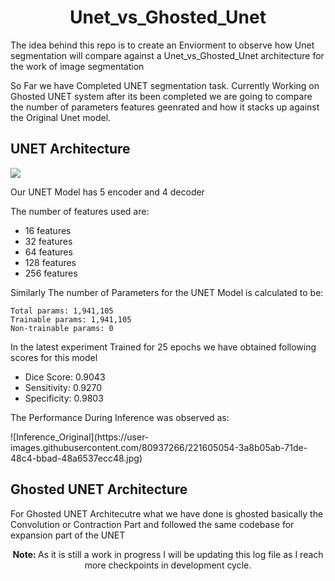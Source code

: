<h1 align='center'> Unet_vs_Ghosted_Unet </h1>

<div>
  <p align='left'> The idea behind this repo is to create an Enviorment to observe how Unet segmentation will compare against a Unet_vs_Ghosted_Unet architecture for the work of 
    image segmentation </p>
    <p> So Far we have Completed UNET segmentation task. Currently Working on Ghosted UNET system after its been completed we are going to compare the number of parameters features geenrated and how it stacks up against the Original Unet model.</p>
    <h2> UNET Architecture </h3>
    <img src='https://miro.medium.com/max/1200/1*f7YOaE4TWubwaFF7Z1fzNw.png'>
    <p> Our UNET Model has 5 encoder and 4 decoder </p>
    <p> The number of features used are: </p>
    <ul>
      <li> 16 features </li>
      <li> 32 features </li>
      <li> 64 features </li>
      <li> 128 features </li>
      <li> 256 features </li>
    </ul>
  <p> Similarly The number of Parameters for the UNET Model is calculated to be: </p>
  
  
    Total params: 1,941,105
    Trainable params: 1,941,105
    Non-trainable params: 0
  
  <p> In the latest experiment Trained for 25 epochs we have obtained following scores for this model </p>
    <ul>
      <li> Dice Score: 0.9043 </li>
      <li> Sensitivity: 0.9270 </li>
      <li> Specificity: 0.9803 </li>
     </ul>
   <p> The Performance During Inference was observed as: </p>
   ![Inference_Original](https://user-images.githubusercontent.com/80937266/221605054-3a8b05ab-71de-48c4-bbad-48a6537ecc48.jpg)

  <br>
  <h2> Ghosted UNET Architecture </h2>
  <p> For Ghosted UNET Architecutre what we have done is ghosted basically the Convolution or Contraction Part and followed the same codebase for expansion part of the UNET </p>
  <p align='center'> <b> Note: </b> As it is still a work in progress I will be updating this log file as I reach more checkpoints in development cycle. </p>
</div>

